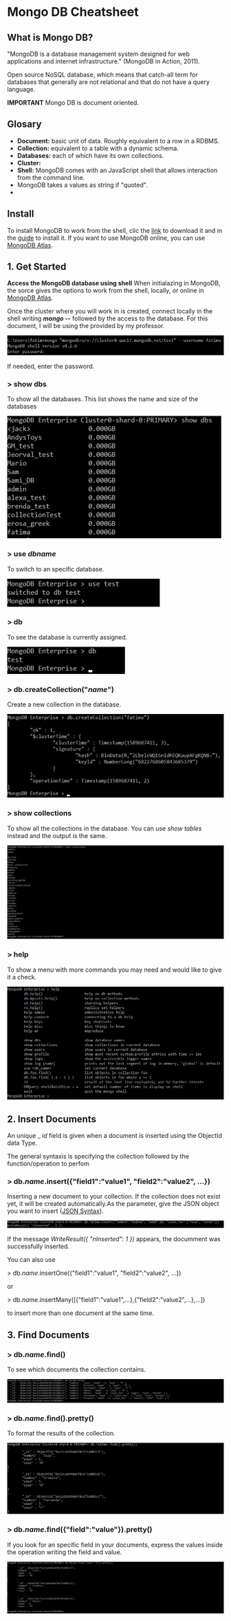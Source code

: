 # Mongo DB Cheatsheet
## What is Mongo DB?
"MongoDB is a database management system designed for web applications and internet infrastructure." (MongoDB in Action, 2011).

Open source NoSQL database, which means that catch-all term for databases that generally are not relational and that do not have a query language.

__IMPORTANT__ Mongo DB is document oriented.

## Glosary 
* __Document:__ basic unit of data. Roughly equivalent to a row in a RDBMS.
* __Collection:__ equivalent to a table with a dynamic schema.
* __Databases:__ each of which have its own collections.
* __Cluster:__ 
* __Shell:__ MongoDB comes with an JavaScript shell that allows interaction from the command line.
* MongoDB takes a values as string if "quoted".
* 

## Install
To install MongoDB to work from the shell, clic the [link](https://www.mongodb.com/download-center/community) to download it and in the [guide](https://docs.mongodb.com/guides/server/install/) to install it. If you want to use MongoDB online, you can use [MongoDB Atlas](https://www.mongodb.com/cloud/atlas).

## 1. Get Started

__Access the MongoDB database using shell__
When initialazing in MongoDB, the sorce gives the options to work from the shell, locally, or online in [MongoDB Atlas](https://www.mongodb.com/cloud/atlas).

Once the cluster where you will work in is created, connect locally in the shell writing ___mongo --___ followed by the access to the database. For this document, I will be using the provided by my professor.

![Initialize](Cheatsheet/Init.png)

If needed, enter the password.
### > show dbs
To show all the databases. This list shows the name and size of the databases

![showdbs](Cheatsheet/showdbs.png)

### > use _dbname_
To switch to an specific database.

![use](Cheatsheet/usetest.png)

### > db
To see the database is currently assigned.

![db](Cheatsheet/db.png)

### > db.createCollection("_name_")
Create a new collection in the database.

![createCollection](Cheatsheet/createCollection.png)

### > show collections
To show all the collections in the database. You can use _show tables_ instead and the output is the same.

![show collections](Cheatsheet/collections.png)

### > help
To show a menu with more commands you may need and would like to give it a check.

![help](Cheatsheet/help.png)

## 2. Insert Documents
An unique _ _id_ field is given when a document is inserted using the ObjectId data Type.

The general syntaxis is specifying the collection followed by the function/operation to perfom

### > db._name_.insert({"field1":"value1", "field2":"value2", ...})
Inserting a new document to your collection. If the collection does not exist yet, it will be created automatically.As the parameter, give the JSON object you want to insert ([JSON Syntax](https://www.w3schools.com/js/js_json_syntax.asp)).

![insert](Cheatsheet/insert.png)

If the message _WriteResult({ "nInserted": 1 })_ appears, the documment was successfully inserted.

You can also use

\> db._name_.insertOne({"field1":"value1", "field2":"value2", ...})

or

\> db._name_.insertMany(\[{"field1":"value1",...},{"field2":"value2",...},...\])

to insert more than one document at the same time.

## 3. Find Documents

### > db._name_.find()
To see which documents the collection contains.

![find](Cheatsheet/find.png)

### > db._name_.find().pretty()
To format the results of the collection.

![pretty](Cheatsheet/pretty.png)

### > db._name_.find({"field":"value"}).pretty()
If you look for an specific field in your documents, express the values inside the operation writing the field and value.

![find()](Cheatsheet/find().png)










